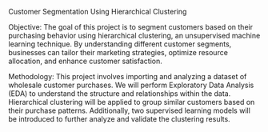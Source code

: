 Customer Segmentation Using Hierarchical Clustering

Objective:
The goal of this project is to segment customers based on their purchasing behavior using hierarchical clustering, an unsupervised machine learning technique. By understanding different customer segments, businesses can tailor their marketing strategies, optimize resource allocation, and enhance customer satisfaction.

Methodology:
This project involves importing and analyzing a dataset of wholesale customer purchases. We will perform Exploratory Data Analysis (EDA) to understand the structure and relationships within the data. Hierarchical clustering will be applied to group similar customers based on their purchase patterns. Additionally, two supervised learning models will be introduced to further analyze and validate the clustering results.
